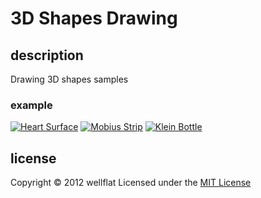 # 3D Shapes Drawing

## description

Drawing 3D shapes samples

### example
[![Heart Surface](http://rest-term.com/labs/repos/images/3dshape_drawing.jpg)](http://rest-term.com/labs/html5/heart.html)
[![Mobius Strip](http://rest-term.com/labs/repos/images/3dshape_drawing.jpg)](http://rest-term.com/labs/html5/mobius.html)
[![Klein Bottle](http://rest-term.com/labs/repos/images/3dshape_drawing.jpg)](http://rest-term.com/labs/html5/klein.html)

license
----------
Copyright &copy; 2012 wellflat Licensed under the [MIT License][MIT]

[MIT]: http://www.opensource.org/licenses/mit-license.php
[entry]: http://rest-term.com/archives/2986/
